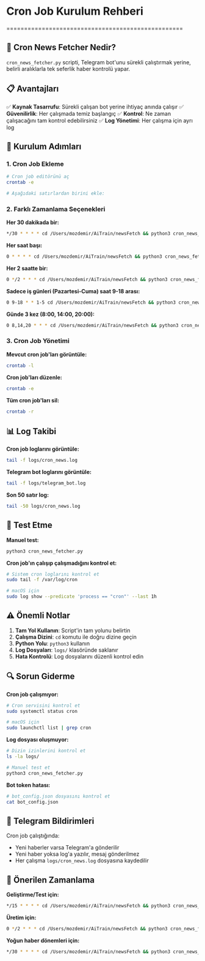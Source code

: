 # Cron Job Kurulum Rehberi
==================================================

## 🎯 Cron News Fetcher Nedir?

`cron_news_fetcher.py` scripti, Telegram bot'unu sürekli çalıştırmak yerine, belirli aralıklarla tek seferlik haber kontrolü yapar.

## 📋 Avantajları

✅ **Kaynak Tasarrufu**: Sürekli çalışan bot yerine ihtiyaç anında çalışır
✅ **Güvenilirlik**: Her çalışmada temiz başlangıç
✅ **Kontrol**: Ne zaman çalışacağını tam kontrol edebilirsiniz
✅ **Log Yönetimi**: Her çalışma için ayrı log

## 🔧 Kurulum Adımları

### 1. Cron Job Ekleme

```bash
# Cron job editörünü aç
crontab -e

# Aşağıdaki satırlardan birini ekle:
```

### 2. Farklı Zamanlama Seçenekleri

**Her 30 dakikada bir:**
```bash
*/30 * * * * cd /Users/mozdemir/AiTrain/newsFetch && python3 cron_news_fetcher.py
```

**Her saat başı:**
```bash
0 * * * * cd /Users/mozdemir/AiTrain/newsFetch && python3 cron_news_fetcher.py
```

**Her 2 saatte bir:**
```bash
0 */2 * * * cd /Users/mozdemir/AiTrain/newsFetch && python3 cron_news_fetcher.py
```

**Sadece iş günleri (Pazartesi-Cuma) saat 9-18 arası:**
```bash
0 9-18 * * 1-5 cd /Users/mozdemir/AiTrain/newsFetch && python3 cron_news_fetcher.py
```

**Günde 3 kez (8:00, 14:00, 20:00):**
```bash
0 8,14,20 * * * cd /Users/mozdemir/AiTrain/newsFetch && python3 cron_news_fetcher.py
```

### 3. Cron Job Yönetimi

**Mevcut cron job'ları görüntüle:**
```bash
crontab -l
```

**Cron job'ları düzenle:**
```bash
crontab -e
```

**Tüm cron job'ları sil:**
```bash
crontab -r
```

## 📊 Log Takibi

**Cron job loglarını görüntüle:**
```bash
tail -f logs/cron_news.log
```

**Telegram bot loglarını görüntüle:**
```bash
tail -f logs/telegram_bot.log
```

**Son 50 satır log:**
```bash
tail -50 logs/cron_news.log
```

## 🚀 Test Etme

**Manuel test:**
```bash
python3 cron_news_fetcher.py
```

**Cron job'ın çalışıp çalışmadığını kontrol et:**
```bash
# Sistem cron loglarını kontrol et
sudo tail -f /var/log/cron

# macOS için
sudo log show --predicate 'process == "cron"' --last 1h
```

## ⚠️ Önemli Notlar

1. **Tam Yol Kullanın**: Script'in tam yolunu belirtin
2. **Çalışma Dizini**: `cd` komutu ile doğru dizine geçin
3. **Python Yolu**: `python3` kullanın
4. **Log Dosyaları**: `logs/` klasöründe saklanır
5. **Hata Kontrolü**: Log dosyalarını düzenli kontrol edin

## 🔍 Sorun Giderme

**Cron job çalışmıyor:**
```bash
# Cron servisini kontrol et
sudo systemctl status cron

# macOS için
sudo launchctl list | grep cron
```

**Log dosyası oluşmuyor:**
```bash
# Dizin izinlerini kontrol et
ls -la logs/

# Manuel test et
python3 cron_news_fetcher.py
```

**Bot token hatası:**
```bash
# bot_config.json dosyasını kontrol et
cat bot_config.json
```

## 📱 Telegram Bildirimleri

Cron job çalıştığında:
- Yeni haberler varsa Telegram'a gönderilir
- Yeni haber yoksa log'a yazılır, mesaj gönderilmez
- Her çalışma `logs/cron_news.log` dosyasına kaydedilir

## 🎯 Önerilen Zamanlama

**Geliştirme/Test için:**
```bash
*/15 * * * * cd /Users/mozdemir/AiTrain/newsFetch && python3 cron_news_fetcher.py
```

**Üretim için:**
```bash
0 */2 * * * cd /Users/mozdemir/AiTrain/newsFetch && python3 cron_news_fetcher.py
```

**Yoğun haber dönemleri için:**
```bash
*/30 * * * * cd /Users/mozdemir/AiTrain/newsFetch && python3 cron_news_fetcher.py
```
